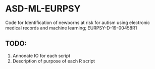 # ASD-ML-EURPSY
Code for Identification of newborns at risk for autism using electronic medical records and machine learning; EURPSY-D-19-00458R1 

## TODO: 
1. Annonate IO for each script 
2. Description of purpose of each R script 
